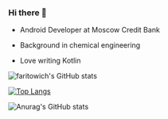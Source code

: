 ### Hi there 👋

* Android Developer at Moscow Credit Bank

* Background in chemical engineering

* Love writing Kotlin

![faritowich's GitHub stats](https://github-readme-stats.vercel.app/api?username=faritowich)

[![Top Langs](https://github-readme-stats.vercel.app/api/top-langs/?username=faritowich)](https://github.com/faritowich/github-readme-stats)

![Anurag's GitHub stats](https://github-readme-stats.vercel.app/api?username=faritowich&show_icons=true)

<!--
**faritowich/faritowich** is a ✨ _special_ ✨ repository because its `README.md` (this file) appears on your GitHub profile.

Here are some ideas to get you started:

- 🔭 I’m currently working on ...
- 🌱 I’m currently learning ...
- 👯 I’m looking to collaborate on ...
- 🤔 I’m looking for help with ...
- 💬 Ask me about ...
- 📫 How to reach me: ...
- 😄 Pronouns: ...
- ⚡ Fun fact: ...
-->
